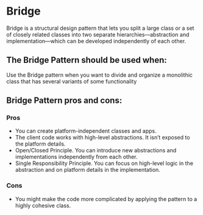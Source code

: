 # Bridge

Bridge is a structural design pattern that lets you split a large class or a set of closely related classes into two separate hierarchies—abstraction and implementation—which can be developed independently of each other.

## The Bridge Pattern should be used when:
Use the Bridge pattern when you want to divide and organize a monolithic class that has several variants of some functionality

## Bridge Pattern pros and cons:

### Pros
- You can create platform-independent classes and apps.
-  The client code works with high-level abstractions. It isn’t exposed to the platform details.
-  Open/Closed Principle. You can introduce new abstractions and implementations independently from each other.
- Single Responsibility Principle. You can focus on high-level logic in the abstraction and on platform details in the implementation.

### Cons
-   You might make the code more complicated by applying the pattern to a highly cohesive class.
